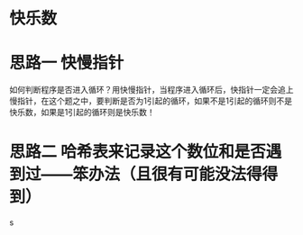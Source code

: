 # 快乐数

# 思路一   快慢指针

如何判断程序是否进入循环？用快慢指针，当程序进入循环后，快指针一定会追上慢指针，在这个题之中，要判断是否为1引起的循环，如果不是1引起的循环则不是快乐数，如果是1引起的循环则是快乐数！

# 思路二 哈希表来记录这个数位和是否遇到过——笨办法（且很有可能没法得得到）
s